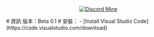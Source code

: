 <div align="center">
    
[![Discord Mine](https://img.shields.io/discord/1140266441082404924?label=discord&logo=discord&logoColor=white)](https://discord.gg/bJajFP3kCX)

</div>
# 資訊
版本：Beta 0.1
# 安裝：
- [Install Visual Studio Code](https://code.visualstudio.com/download)


